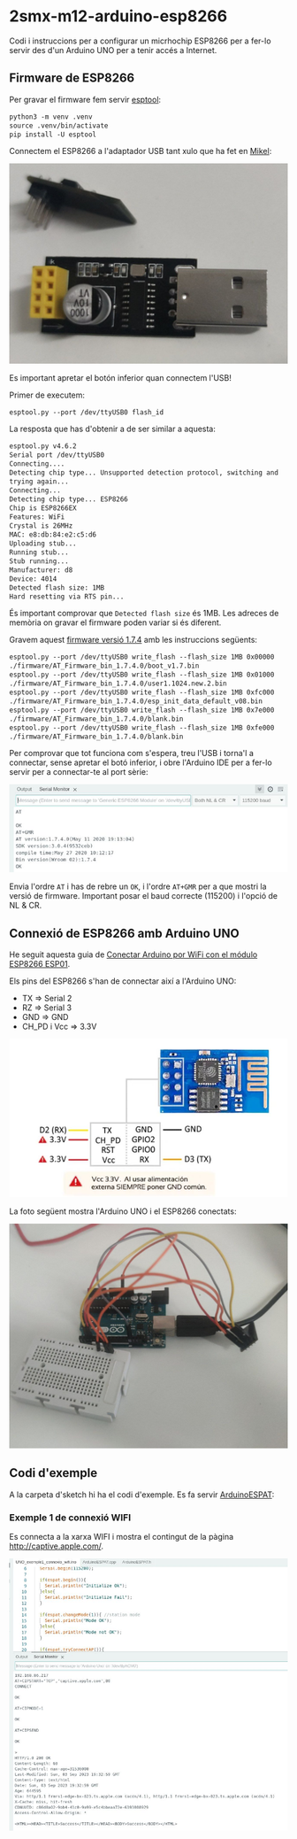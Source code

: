 # 2smx-m12-arduino-esp8266

Codi i instruccions per a configurar un micrhochip ESP8266 per a fer-lo servir des d'un Arduino UNO per a tenir accés a Internet.

## Firmware de ESP8266

Per gravar el firmware fem servir [esptool](https://github.com/espressif/esptool):

    python3 -m venv .venv
    source .venv/bin/activate
    pip install -U esptool

Connectem el ESP8266 a l'adaptador USB tant xulo que ha fet en [Mikel](https://github.com/mlvillarroya):

![Adaptador USB d'ESP8266](./img/usb-esp8266.jpg)

Es important apretar el botón inferior quan connectem l'USB!

Primer de executem:

    esptool.py --port /dev/ttyUSB0 flash_id

La resposta que has d'obtenir a de ser similar a aquesta:

    esptool.py v4.6.2
    Serial port /dev/ttyUSB0
    Connecting....
    Detecting chip type... Unsupported detection protocol, switching and trying again...
    Connecting...
    Detecting chip type... ESP8266
    Chip is ESP8266EX
    Features: WiFi
    Crystal is 26MHz
    MAC: e8:db:84:e2:c5:d6
    Uploading stub...
    Running stub...
    Stub running...
    Manufacturer: d8
    Device: 4014
    Detected flash size: 1MB
    Hard resetting via RTS pin...

És important comprovar que `Detected flash size` és 1MB. Les adreces de memòria on gravar el firmware poden variar si és diferent.

Gravem aquest [firmware versió 1.7.4](firmware/AT_Firmware_bin_1.7.4.0/) amb les instruccions següents:

    esptool.py --port /dev/ttyUSB0 write_flash --flash_size 1MB 0x00000 ./firmware/AT_Firmware_bin_1.7.4.0/boot_v1.7.bin
    esptool.py --port /dev/ttyUSB0 write_flash --flash_size 1MB 0x01000 ./firmware/AT_Firmware_bin_1.7.4.0/user1.1024.new.2.bin
    esptool.py --port /dev/ttyUSB0 write_flash --flash_size 1MB 0xfc000 ./firmware/AT_Firmware_bin_1.7.4.0/esp_init_data_default_v08.bin
    esptool.py --port /dev/ttyUSB0 write_flash --flash_size 1MB 0x7e000 ./firmware/AT_Firmware_bin_1.7.4.0/blank.bin
    esptool.py --port /dev/ttyUSB0 write_flash --flash_size 1MB 0xfe000 ./firmware/AT_Firmware_bin_1.7.4.0/blank.bin

Per comprovar que tot funciona com s'espera, treu l'USB i torna'l a connectar, sense apretar el botó inferior, i obre l'Arduino IDE per a fer-lo servir per a connectar-te al port sèrie:

![Connexió directa amb ESP8266](./img/serial-esp8266.jpg)

Envia l'ordre `AT` i has de rebre un `OK`, i l'ordre `AT+GMR` per a que mostri la versió de firmware. Important posar el baud correcte (115200) i l'opció de NL & CR.

## Connexió de ESP8266 amb Arduino UNO

He seguit aquesta guia de [Conectar Arduino por WiFi con el módulo ESP8266 ESP01](https://www.luisllamas.es/arduino-wifi-esp8266-esp01/).

Els pins del ESP8266 s'han de connectar així a l'Arduino UNO:

* TX => Serial 2
* RZ => Serial 3
* GND => GND
* CH_PD i Vcc => 3.3V

![Pins d'ESP8266](./img/pins-esp8266.jpg)

La foto següent mostra l'Arduino UNO i el ESP8266 conectats:

![Arduino UNO i ESP8266](./img/arduino-uno-esp8266.jpg)

## Codi d'exemple

A la carpeta d'sketch hi ha el codi d'exemple. Es fa servir [ArduinoESPAT](https://github.com/nyampass/ArduinoESPAT-Library):

### Exemple 1 de connexió WIFI

Es connecta a la xarxa WIFI i mostra el contingut de la pàgina http://captive.apple.com/.

![Sortida de l'exemple 1](./img/exemple1.jpg)